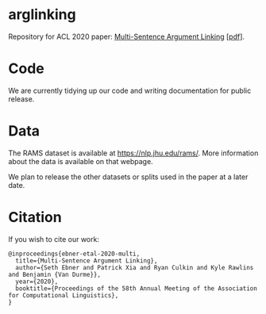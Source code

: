 # arglinking
Repository for ACL 2020 paper: [Multi-Sentence Argument Linking](https://arxiv.org/abs/1911.03766) [[pdf]](https://arxiv.org/pdf/1911.03766.pdf).


# Code

We are currently tidying up our code and writing documentation for public release.

# Data

The RAMS dataset is available at https://nlp.jhu.edu/rams/. More information about the data is available on that webpage.

We plan to release the other datasets or splits used in the paper at a later date.

# Citation

If you wish to cite our work:

```
@inproceedings{ebner-etal-2020-multi,
  title={Multi-Sentence Argument Linking},
  author={Seth Ebner and Patrick Xia and Ryan Culkin and Kyle Rawlins and Benjamin {Van Durme}},
  year={2020},
  booktitle={Proceedings of the 58th Annual Meeting of the Association for Computational Linguistics},
}
```
